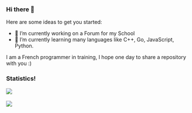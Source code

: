 ### Hi there 👋

Here are some ideas to get you started:

- 🔭 I’m currently working on a Forum for my School
- 🌱 I’m currently learning many languages like C++, Go, JavaScript, Python.


I am a French programmer in training, I hope one day to share a repository with you :)


### Statistics!

<div>
  <img align="left" src="https://github-readme-stats.vercel.app/api/top-langs/?username=Mkheir13&card_width=400&langs_count=10&theme=nightowl&border_radius=30&border_color=#D0800" />
  <br>
  <br>
  <img src="https://github-readme-stats.vercel.app/api?username=Mkheir13&show_icons=trye&theme=nightowl&hide_border=false&count_private=true&border_radius=30&border_color=#D0800">
</div>
